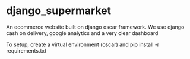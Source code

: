 # django_supermarket
An ecommerce website built on django oscar framework. We use django cash on delivery, google analytics and a very clear dashboard

To setup, create a virtual environment (oscar) and pip install -r requirements.txt

